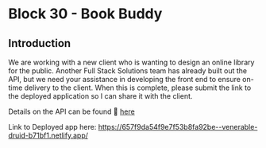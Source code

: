 # Block 30 - Book Buddy

## Introduction

We are working with a new client who is wanting to design an online library for the public. Another Full Stack Solutions team has already built out the API, but we need your assistance in developing the front end to ensure on-time delivery to the client. When this is complete, please submit the link to the deployed application so I can share it with the client.

Details on the API can be found 🔗 [here](#)

Link to Deployed app here: https://657f9da54f9e7f53b8fa92be--venerable-druid-b71bf1.netlify.app/
